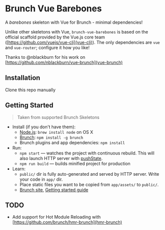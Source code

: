 # Brunch Vue Barebones

A _barebones_ skeleton with Vue for Brunch - minimal dependencies!

Unlike other skeletons with Vue, `brunch-vue-barebones` is based on the official scaffold provided by the Vue.js core team ([https://github.com/vuejs/vue-cli](vue-cli)). The only dependencies are `vue` and `vue-router`; configure it how you like!

Thanks to @nblackburn for his work on [https://github.com/nblackburn/vue-brunch](vue-brunch)

## Installation

Clone this repo manually

## Getting Started
> Taken from supported Brunch Skeletons

* Install (if you don't have them):
    * [Node.js](http://nodejs.org): `brew install node` on OS X
    * [Brunch](http://brunch.io): `npm install -g brunch`
    * Brunch plugins and app dependencies: `npm install`
* Run:
    * `npm start` — watches the project with continuous rebuild. This will also launch HTTP server with [pushState](https://developer.mozilla.org/en-US/docs/Web/Guide/API/DOM/Manipulating_the_browser_history).
    * `npm run build` — builds minified project for production
* Learn:
    * `public/` dir is fully auto-generated and served by HTTP server.  Write your code in `app/` dir.
    * Place static files you want to be copied from `app/assets/` to `public/`.
    * [Brunch site](http://brunch.io), [Getting started guide](https://github.com/brunch/brunch-guide#readme)

## TODO

* Add support for Hot Module Reloading with [https://github.com/brunch/hmr-brunch](hmr-brunch)

